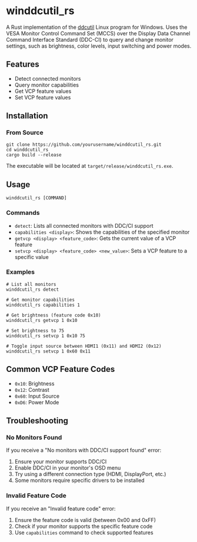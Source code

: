 # winddcutil_rs

A Rust implementation of the [ddcutil](https://github.com/rockowitz/ddcutil) Linux program for Windows. Uses the VESA Monitor Control Command Set (MCCS) over the Display Data Channel Command Interface Standard (DDC-CI) to query and change monitor settings, such as brightness, color levels, input switching and power modes.

## Features

- Detect connected monitors
- Query monitor capabilities
- Get VCP feature values
- Set VCP feature values

## Installation

### From Source

```
git clone https://github.com/yourusername/winddcutil_rs.git
cd winddcutil_rs
cargo build --release
```

The executable will be located at `target/release/winddcutil_rs.exe`.

## Usage

```
winddcutil_rs [COMMAND]
```

### Commands

- `detect`: Lists all connected monitors with DDC/CI support
- `capabilities <display>`: Shows the capabilities of the specified monitor
- `getvcp <display> <feature_code>`: Gets the current value of a VCP feature
- `setvcp <display> <feature_code> <new_value>`: Sets a VCP feature to a specific value

### Examples

```
# List all monitors
winddcutil_rs detect

# Get monitor capabilities
winddcutil_rs capabilities 1

# Get brightness (feature code 0x10)
winddcutil_rs getvcp 1 0x10

# Set brightness to 75
winddcutil_rs setvcp 1 0x10 75

# Toggle input source between HDMI1 (0x11) and HDMI2 (0x12)
winddcutil_rs setvcp 1 0x60 0x11
```

## Common VCP Feature Codes

- `0x10`: Brightness
- `0x12`: Contrast
- `0x60`: Input Source
- `0xD6`: Power Mode

## Troubleshooting

### No Monitors Found

If you receive a "No monitors with DDC/CI support found" error:

1. Ensure your monitor supports DDC/CI
2. Enable DDC/CI in your monitor's OSD menu
3. Try using a different connection type (HDMI, DisplayPort, etc.)
4. Some monitors require specific drivers to be installed

### Invalid Feature Code

If you receive an "Invalid feature code" error:

1. Ensure the feature code is valid (between 0x00 and 0xFF)
2. Check if your monitor supports the specific feature code
3. Use `capabilities` command to check supported features
